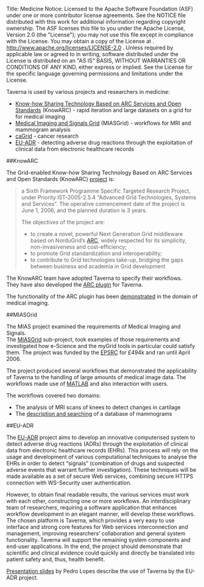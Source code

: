 Title:     Medicine
Notice:    Licensed to the Apache Software Foundation (ASF) under one
           or more contributor license agreements.  See the NOTICE file
           distributed with this work for additional information
           regarding copyright ownership.  The ASF licenses this file
           to you under the Apache License, Version 2.0 (the
           "License"); you may not use this file except in compliance
           with the License.  You may obtain a copy of the License at
           .
             http://www.apache.org/licenses/LICENSE-2.0
           .
           Unless required by applicable law or agreed to in writing,
           software distributed under the License is distributed on an
           "AS IS" BASIS, WITHOUT WARRANTIES OR CONDITIONS OF ANY
           KIND, either express or implied.  See the License for the
           specific language governing permissions and limitations
           under the License.

Taverna is used by various projects and researchers in medicine:

 - [Know-how Sharing Technology Based on ARC Services and Open Standards](#knowarc) (KnowARC) - 
      rapid iteration and large datasets on a grid for for medical imaging
 - [Medical Imaging and Signals Grid](#miasgrid) (MIASGrid) - 
      workflows for MRI and mammogram analysis
 - [caGrid](/introduction/related-projects#cagrid) - cancer research
 - [EU-ADR](#eu-adr) - detecting adverse drug reactions through the exploitation of clinical data from 
      electronic healthcare records

<a name="knowarc"></a>
##KnowARC

The Grid-enabled Know-how Sharing Technology Based on ARC Services and Open Standards (KnowARC) 
   [project](http://www.knowarc.eu/) is:  

> a Sixth Framework Programme Specific Targeted Research Project, under
> Priority IST-2005-2.5.4 “Advanced Grid Technologies, Systems and
> Services”. The operative comencement date of the project is June 1,
> 2006, and the planned duration is 3 years.
> 
> The objectives of the project are:
> 
>  - to create a novel, powerful Next Generation Grid middleware based on NorduGrid’s 
>     [ARC](http://www.nordugrid.org/), widely respected for its simplicity,
>     non-invasiveness and cost-efficiency;
>  - to promote Grid standardization and interoperability;
>  - to contribute to Grid technologies take-up, bridging the gaps between business and academia in Grid development

The KnowARC team have adopted Taverna to specify their workflows.  
They have also developed the [ARC plugin](/documentation/plugins#usecase_plugin) for Taverna.

The functionality of the ARC plugin has been [demonstrated](http://www.knowarc.eu/demos/) 
   in the domain of medical imaging.

<a name="miasgrid"></a>
##MIASGrid
                    
The MIAS project examined the requirements of Medical Imaging and Signals.  
The [MIASGrid](http://www.esnw.ac.uk/projects/details/3.html) sub-project, 
   took examples of those requirements and investigated how e-Science and the myGrid tools in particular could satisfy them. 
The project was funded by the [EPSRC](http://www.epsrc.ac.uk/) for £494k and ran until April 2006.

The project produced several workflows that demonstrated the applicability of Taverna to the handling 
   of large amounts of medical image data. 
The workflows made use of [MATLAB](http://www.mathworks.com/products/matlab/) and also interaction with users.

The workflows covered two domains:

 - The analysis of MRI scans of knees to detect changes in cartilage
 - The [description and searching](http://www.mygrid.org.uk/outreach/publications/rose2006/) of a database of mammograms

<a name="eu-adr"></a>
##EU-ADR

The [EU-ADR](http://www.eu-adr-project.com/) project aims to develop an innovative computerised system to 
  detect adverse drug reactions (ADRs) through the exploitation of clinical data from electronic healthcare records (EHRs). 
This process will rely on the usage and development of various computational techniques to analyse the EHRs in order to 
   detect “signals” (combination of drugs and suspected adverse events that warrant further investigation). 
These techniques will be made available as a set of secure Web services, combining secure HTTPS connection with 
   WS-Security user authentication.

However, to obtain final readable results, the various services must work with each other, constructing one or more workflows. 
An interdisciplinary team of researchers, requiring a software application that enhances workflow development in 
   an elegant manner, will develop these workflows. 
The chosen platform is Taverna, which provides a very easy to use interface and strong core features for 
   Web services interconnection and management, improving researchers’ collaboration and general system functionality. 
Taverna will support the remaining system components and end-user applications. 
In the end, the project should demonstrate that scientific and clinical evidence could quickly and 
   directly be translated into patient safety and, thus, health benefit.

[Presentation slides](http://www.taverna.org.uk/pages/wp-content/uploads/2010/10/EUADR_project.pdf) 
   by Pedro Lopes describe the use of Taverna by the EU-ADR project.
